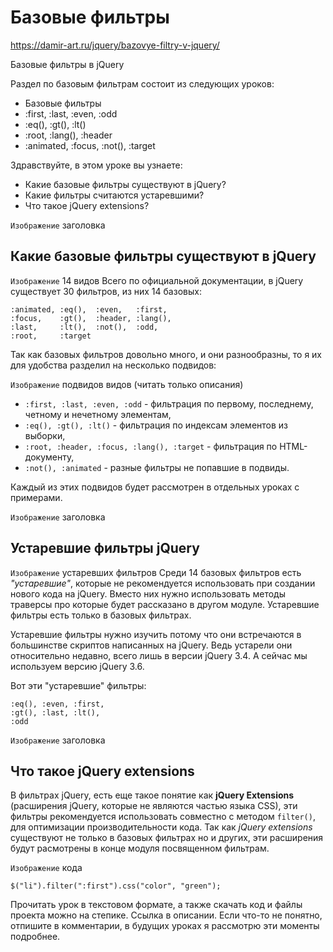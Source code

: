 # Базовые фильтры
https://damir-art.ru/jquery/bazovye-filtry-v-jquery/

Базовые фильтры в jQuery

Раздел по базовым фильтрам состоит из следующих уроков:
- Базовые фильтры
- :first, :last, :even, :odd
- :eq(), :gt(), :lt()
- :root, :lang(), :header
- :animated, :focus, :not(), :target

Здравствуйте, в этом уроке вы узнаете:
- Какие базовые фильтры существуют в jQuery?
- Какие фильтры считаются устаревшими?
- Что такое jQuery extensions?

`Изображение` заголовка
## Какие базовые фильтры существуют в jQuery
`Изображение` 14 видов
Всего по официальной документации, в jQuery существует 30 фильтров, из них 14 базовых:

    :animated, :eq(),  :even,   :first,
    :focus,    :gt(),  :header, :lang(),
    :last,     :lt(),  :not(),  :odd,
    :root,     :target

Так как базовых фильтров довольно много, и они разнообразны, то я их для удобства разделил на несколько подвидов:

`Изображение` подвидов видов (читать только описания)
- `:first, :last, :even, :odd` - фильтрация по первому, последнему, четному и нечетному элементам,
- `:eq(), :gt(), :lt()` - фильтрация по индексам элементов из выборки,
- `:root, :header, :focus, :lang(), :target` - фильтрация по HTML-документу,
- `:not(), :animated` - разные фильтры не попавшие в подвиды.

Каждый из этих подвидов будет рассмотрен в отдельных уроках с примерами.

`Изображение` заголовка
## Устаревшие фильтры jQuery
`Изображение` устаревших фильтров
Среди 14 базовых фильтров есть *"устаревшие"*, которые не рекомендуется использовать при создании нового кода на jQuery. Вместо них нужно использовать методы траверсы про которые будет рассказано в другом модуле. Устаревшие фильтры есть только в базовых фильтрах.

Устаревшие фильтры нужно изучить потому что они встречаются в большинстве скриптов написанных на jQuery. Ведь устарели они относительно недавно, всего лишь в версии jQuery 3.4. А сейчас мы используем версию jQuery 3.6.

Вот эти "устаревшие" фильтры:

    :eq(), :even, :first,
    :gt(), :last, :lt(),
    :odd

`Изображение` заголовка
## Что такое jQuery extensions
В фильтрах jQuery, eсть еще такое понятие как **jQuery Extensions** (расширения jQuery, которые не являются частью языка CSS), эти фильтры рекомендуется использовать совместно с методом `filter()`, для оптимизации производительности кода. Так как *jQuery extensions* существуют не только в базовых фильтрах но и других, эти расширения будут расмотрены в конце модуля посвященном фильтрам.

`Изображение` кода

    $("li").filter(":first").css("color", "green");

Прочитать урок в текстовом формате, а также скачать код и файлы проекта можно на степике. Ссылка в описании. Если что-то не понятно, отпишите в комментарии, в будущих уроках я рассмотрю эти моменты подробнее.
